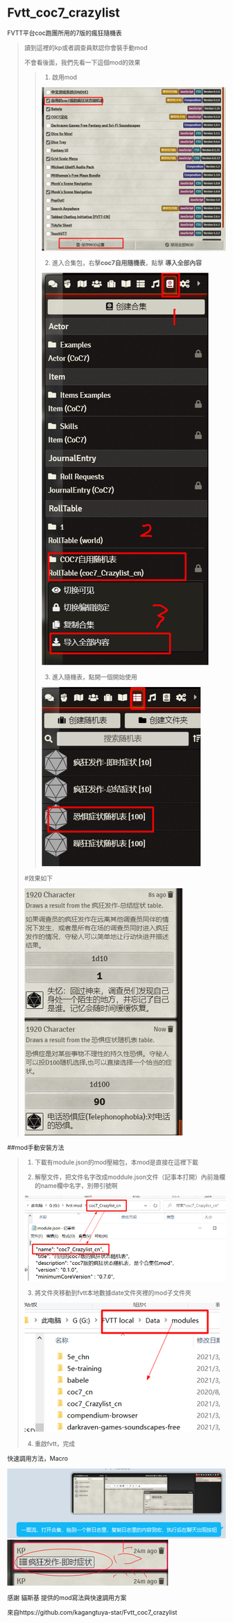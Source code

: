 # Fvtt_coc7_crazylist
FVTT平台coc跑團所用的7版的瘋狂隨機表

> 讀到這裡的kp或者調查員默認你會裝手動mod
>
> 不會看後面，我們先看一下這個mod的效果
>
> > 1. 啟用mod
> >
> > ![image-20210321162732617](https://raw.githubusercontent.com/kagangtuya-star/fvtt_coc_img/main/image-20210321162732617.png)
> >
> > 2. 進入合集包，右擊**coc7自用隨機表**，點擊 **導入全部內容**
> >
> > ![image-20210321162938058](https://raw.githubusercontent.com/kagangtuya-star/fvtt_coc_img/main/image-20210321162938058.png)
> >
> > 3. 進入隨機表，點開一個開始使用
> >
> > ![image-20210321163032615](https://github.com/kagangtuya-star/fvtt_coc_img/blob/main/image-20210321163032615.png?raw=true)
>
> #效果如下
>
> ![image-20210321163118189](https://github.com/kagangtuya-star/fvtt_coc_img/blob/main/image-20210321163118189.png?raw=true)
>
>

##mod手動安裝方法

> 1. 下載有module.json的mod壓縮包，本mod是直接在這裡下載
>
> 2. 解壓文件，把文件名字改成moddule.json文件（記事本打開）內前幾欄的name欄中名字，別帶引號啊
>
> ![image-20210321163507949](https://github.com/kagangtuya-star/fvtt_coc_img/blob/main/image-20210321163507949.png?raw=true)
>
> 3. 將文件夾移動到fvtt本地數據date文件夾裡的mod子文件夾
>
> ![image-20210321163629703](https://github.com/kagangtuya-star/fvtt_coc_img/blob/main/image-20210321163629703.png?raw=true)
>
> 4. 重啟fvtt，完成
>

快速調用方法，Macro

![image-202101163629703](https://raw.githubusercontent.com/kagangtuya-star/fvtt_coc_img/main/20210321170602.png)
![image-202101163629703](https://raw.githubusercontent.com/kagangtuya-star/fvtt_coc_img/main/image-20210321172157909.png)

感謝 貓斯基 提供的mod寫法與快速調用方案

來自https://github.com/kagangtuya-star/Fvtt_coc7_crazylist
